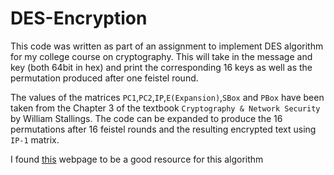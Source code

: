 # DES-Encryption

This code was written as part of an assignment to implement DES algorithm for my college course on cryptography. This will take in the message and key (both 64bit in hex) and print the corresponding 16 keys as well as the permutation produced after one feistel round.

The values of the matrices `PC1`,`PC2`,`IP`,`E(Expansion)`,`SBox` and `PBox` have been taken from the Chapter 3 of the textbook `Cryptography & Network Security` by William Stallings. The code can be expanded to produce the 16 permutations after 16 feistel rounds and the resulting encrypted text using `IP-1` matrix.

I found [this](http://page.math.tu-berlin.de/~kant/teaching/hess/krypto-ws2006/des.htm) webpage to be a good resource for this algorithm
